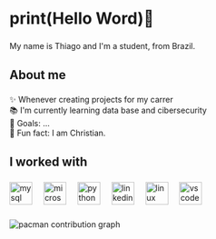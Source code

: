 <h1 align="left">print(Hello Word)👋</h1>

###

<p align="left">My name is Thiago and I'm a student, from Brazil.</p>

###

<h2 align="left">About me</h2>

###

<p align="left">✨ Whenever creating projects for my carrer<br>📚 I'm currently learning data base and cibersecurity<br>🎯 Goals: ...<br>🎲 Fun fact: I am Christian.</p>

###

<h2 align="left">I worked with</h2>

###

<div align="left">
  <img src="https://cdn.jsdelivr.net/gh/devicons/devicon/icons/mysql/mysql-original.svg" height="40" alt="mysql logo"  />
  <img width="12" />
  <img src="https://cdn.jsdelivr.net/gh/devicons/devicon/icons/microsoftsqlserver/microsoftsqlserver-plain.svg" height="40" alt="microsoftsqlserver logo"  />
  <img width="12" />
  <img src="https://cdn.jsdelivr.net/gh/devicons/devicon/icons/python/python-original.svg" height="40" alt="python logo"  />
  <img width="12" />
  <img src="https://cdn.jsdelivr.net/gh/devicons/devicon/icons/linkedin/linkedin-original.svg" height="40" alt="linkedin logo"  />
  <img width="12" />
  <img src="https://cdn.jsdelivr.net/gh/devicons/devicon/icons/linux/linux-original.svg" height="40" alt="linux logo"  />
  <img width="12" />
  <img src="https://cdn.jsdelivr.net/gh/devicons/devicon/icons/vscode/vscode-original.svg" height="40" alt="vscode logo"  />
</div>

###

<picture>
  <source media="(prefers-color-scheme: dark)" srcset="https://raw.githubusercontent.com/NOLASCOrabelo/NOLASCOrabelo/output/pacman-contribution-graph-dark.svg">
  <source media="(prefers-color-scheme: light)" srcset="https://raw.githubusercontent.com/NOLASCOrabelo/NOLASCOrabelo/output/pacman-contribution-graph.svg">
  <img alt="pacman contribution graph" src="https://raw.githubusercontent.com/NOLASCOrabelo/NOLASCOrabelo/output/pacman-contribution-graph.svg">
</picture>

###

